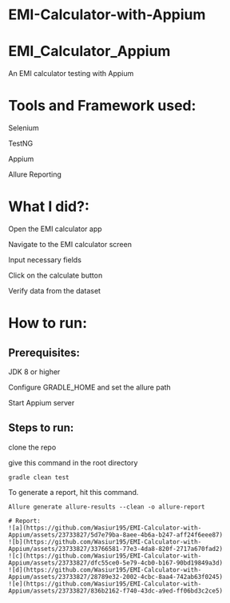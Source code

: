 # EMI-Calculator-with-Appium
# EMI_Calculator_Appium
An EMI calculator testing with Appium 

# Tools and Framework used:

Selenium

TestNG

Appium

Allure Reporting

# What I did?:

Open the EMI calculator app

Navigate to the EMI calculator screen

Input necessary fields

Click on the calculate button

Verify data from the dataset

# How to run:

## Prerequisites:

JDK 8 or higher

Configure GRADLE_HOME and set the allure path

Start Appium server

## Steps to run:

clone the repo

give this command in the root directory 

```
gradle clean test

```

To generate a report, hit this command.

```
Allure generate allure-results --clean -o allure-report

```

```
# Report:
![a](https://github.com/Wasiur195/EMI-Calculator-with-Appium/assets/23733827/5d7e79ba-8aee-4b6a-b247-aff24f6eee87)
![b](https://github.com/Wasiur195/EMI-Calculator-with-Appium/assets/23733827/33766581-77e3-4da8-820f-2717a670fad2)
![c](https://github.com/Wasiur195/EMI-Calculator-with-Appium/assets/23733827/dfc55ce0-5e79-4cb0-b167-90bd19849a3d)
![d](https://github.com/Wasiur195/EMI-Calculator-with-Appium/assets/23733827/28789e32-2002-4cbc-8aa4-742ab63f0245)
![e](https://github.com/Wasiur195/EMI-Calculator-with-Appium/assets/23733827/836b2162-f740-43dc-a9ed-ff06bd3c2ce5)




```

